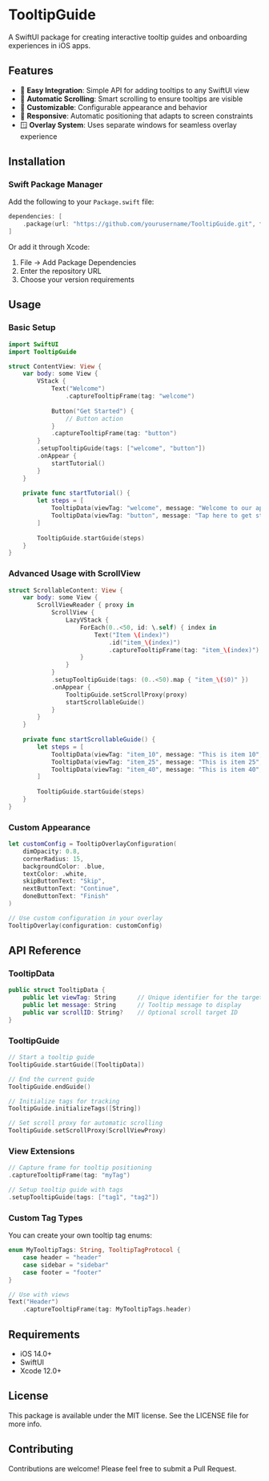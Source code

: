 # TooltipGuide

A SwiftUI package for creating interactive tooltip guides and onboarding experiences in iOS apps.

## Features

- 🎯 **Easy Integration**: Simple API for adding tooltips to any SwiftUI view
- 🔄 **Automatic Scrolling**: Smart scrolling to ensure tooltips are visible
- 🎨 **Customizable**: Configurable appearance and behavior
- 📱 **Responsive**: Automatic positioning that adapts to screen constraints
- 🪟 **Overlay System**: Uses separate windows for seamless overlay experience

## Installation

### Swift Package Manager

Add the following to your `Package.swift` file:

```swift
dependencies: [
    .package(url: "https://github.com/yourusername/TooltipGuide.git", from: "1.0.0")
]
```

Or add it through Xcode:
1. File → Add Package Dependencies
2. Enter the repository URL
3. Choose your version requirements

## Usage

### Basic Setup

```swift
import SwiftUI
import TooltipGuide

struct ContentView: View {
    var body: some View {
        VStack {
            Text("Welcome")
                .captureTooltipFrame(tag: "welcome")
            
            Button("Get Started") {
                // Button action
            }
            .captureTooltipFrame(tag: "button")
        }
        .setupTooltipGuide(tags: ["welcome", "button"])
        .onAppear {
            startTutorial()
        }
    }
    
    private func startTutorial() {
        let steps = [
            TooltipData(viewTag: "welcome", message: "Welcome to our app!"),
            TooltipData(viewTag: "button", message: "Tap here to get started")
        ]
        
        TooltipGuide.startGuide(steps)
    }
}
```

### Advanced Usage with ScrollView

```swift
struct ScrollableContent: View {
    var body: some View {
        ScrollViewReader { proxy in
            ScrollView {
                LazyVStack {
                    ForEach(0..<50, id: \.self) { index in
                        Text("Item \(index)")
                            .id("item_\(index)")
                            .captureTooltipFrame(tag: "item_\(index)")
                    }
                }
            }
            .setupTooltipGuide(tags: (0..<50).map { "item_\($0)" })
            .onAppear {
                TooltipGuide.setScrollProxy(proxy)
                startScrollableGuide()
            }
        }
    }
    
    private func startScrollableGuide() {
        let steps = [
            TooltipData(viewTag: "item_10", message: "This is item 10", scrollID: "item_10"),
            TooltipData(viewTag: "item_25", message: "This is item 25", scrollID: "item_25"),
            TooltipData(viewTag: "item_40", message: "This is item 40", scrollID: "item_40")
        ]
        
        TooltipGuide.startGuide(steps)
    }
}
```

### Custom Appearance

```swift
let customConfig = TooltipOverlayConfiguration(
    dimOpacity: 0.8,
    cornerRadius: 15,
    backgroundColor: .blue,
    textColor: .white,
    skipButtonText: "Skip",
    nextButtonText: "Continue",
    doneButtonText: "Finish"
)

// Use custom configuration in your overlay
TooltipOverlay(configuration: customConfig)
```

## API Reference

### TooltipData

```swift
public struct TooltipData {
    public let viewTag: String      // Unique identifier for the target view
    public let message: String      // Tooltip message to display
    public var scrollID: String?    // Optional scroll target ID
}
```

### TooltipGuide

```swift
// Start a tooltip guide
TooltipGuide.startGuide([TooltipData])

// End the current guide
TooltipGuide.endGuide()

// Initialize tags for tracking
TooltipGuide.initializeTags([String])

// Set scroll proxy for automatic scrolling
TooltipGuide.setScrollProxy(ScrollViewProxy)
```

### View Extensions

```swift
// Capture frame for tooltip positioning
.captureTooltipFrame(tag: "myTag")

// Setup tooltip guide with tags
.setupTooltipGuide(tags: ["tag1", "tag2"])
```

### Custom Tag Types

You can create your own tooltip tag enums:

```swift
enum MyTooltipTags: String, TooltipTagProtocol {
    case header = "header"
    case sidebar = "sidebar"
    case footer = "footer"
}

// Use with views
Text("Header")
    .captureTooltipFrame(tag: MyTooltipTags.header)
```

## Requirements

- iOS 14.0+
- SwiftUI
- Xcode 12.0+

## License

This package is available under the MIT license. See the LICENSE file for more info.

## Contributing

Contributions are welcome! Please feel free to submit a Pull Request.
